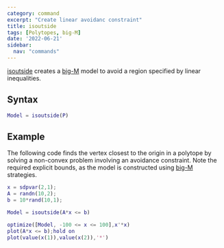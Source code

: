 ```yaml
---
category: command
excerpt: "Create linear avoidanc constraint"
title: isoutside
tags: [Polytopes, big-M]
date: '2022-06-21'
sidebar:
  nav: "commands"
---
```


[isoutside](/command/isoutside) creates a [big-M](/tutorial/bigmandconvexhulls) model to avoid a region specified by linear inequalities.

## Syntax

````matlab
Model = isoutside(P)
````

## Example

The following code finds the vertex closest to the origin in a polytope by solving a non-convex problem involving an avoidance constraint. Note the required explicit bounds, as the model is constructed using [big-M](/tutorial/bigmandconvexhulls) strategies.

````matlab
x = sdpvar(2,1);
A = randn(10,2);
b = 10*rand(10,1);

Model = isoutside(A*x <= b)

optimize([Model, -100 <= x <= 100],x'*x)
plot(A*x <= b);hold on
plot(value(x(1)),value(x(2)),'*')
````

